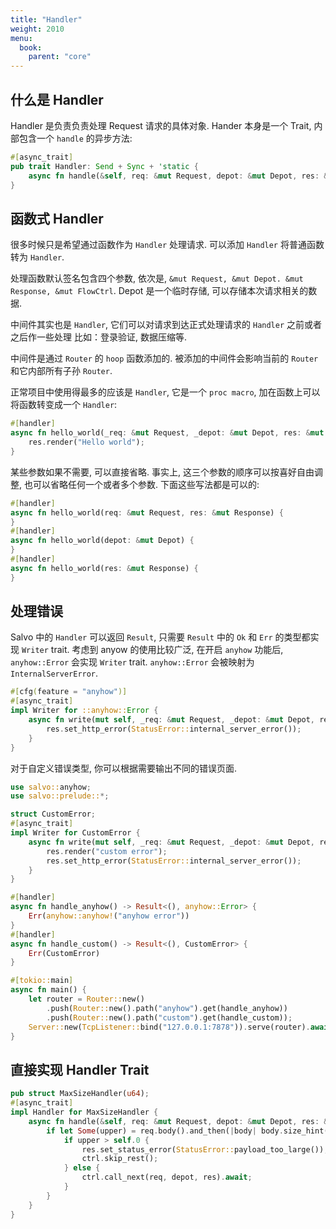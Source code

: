 ```yaml
---
title: "Handler"
weight: 2010
menu:
  book:
    parent: "core"
---
```


## 什么是 Handler

Handler 是负责负责处理 Request 请求的具体对象.  Hander 本身是一个 Trait, 内部包含一个 ```handle``` 的异步方法:

```rust
#[async_trait]
pub trait Handler: Send + Sync + 'static {
    async fn handle(&self, req: &mut Request, depot: &mut Depot, res: &mut Response);
}
```

## 函数式 Handler

很多时候只是希望通过函数作为 ```Handler``` 处理请求. 可以添加 `Handler` 将普通函数转为 ```Handler```.

处理函数默认签名包含四个参数, 依次是, ```&mut Request, &mut Depot. &mut Response, &mut FlowCtrl```. Depot 是一个临时存储, 可以存储本次请求相关的数据. 

中间件其实也是 ```Handler```, 它们可以对请求到达正式处理请求的 ```Handler``` 之前或者之后作一些处理 比如：登录验证, 数据压缩等.

中间件是通过 ```Router``` 的 ```hoop``` 函数添加的. 被添加的中间件会影响当前的 ```Router``` 和它内部所有子孙 ```Router```.

正常项目中使用得最多的应该是 `Handler`, 它是一个 ```proc macro```, 加在函数上可以将函数转变成一个 ```Handler```:

```rust
#[handler]
async fn hello_world(_req: &mut Request, _depot: &mut Depot, res: &mut Response) {
    res.render("Hello world");
}
```

某些参数如果不需要, 可以直接省略. 事实上, 这三个参数的顺序可以按喜好自由调整, 也可以省略任何一个或者多个参数. 下面这些写法都是可以的:

```rust
#[handler]
async fn hello_world(req: &mut Request, res: &mut Response) {
}
#[handler]
async fn hello_world(depot: &mut Depot) {
}
#[handler]
async fn hello_world(res: &mut Response) {
}
```

## 处理错误

Salvo 中的 `Handler` 可以返回 ```Result```, 只需要 ```Result``` 中的 ```Ok``` 和 ```Err``` 的类型都实现 ```Writer``` trait.
考虑到 anyow 的使用比较广泛, 在开启 ```anyhow``` 功能后, ```anyhow::Error``` 会实现 ```Writer``` trait. ```anyhow::Error``` 会被映射为 ```InternalServerError```. 

```rust
#[cfg(feature = "anyhow")]
#[async_trait]
impl Writer for ::anyhow::Error {
    async fn write(mut self, _req: &mut Request, _depot: &mut Depot, res: &mut Response) {
        res.set_http_error(StatusError::internal_server_error());
    }
}
```

对于自定义错误类型, 你可以根据需要输出不同的错误页面.

```rust
use salvo::anyhow;
use salvo::prelude::*;

struct CustomError;
#[async_trait]
impl Writer for CustomError {
    async fn write(mut self, _req: &mut Request, _depot: &mut Depot, res: &mut Response) {
        res.render("custom error");
        res.set_http_error(StatusError::internal_server_error());
    }
}

#[handler]
async fn handle_anyhow() -> Result<(), anyhow::Error> {
    Err(anyhow::anyhow!("anyhow error"))
}
#[handler]
async fn handle_custom() -> Result<(), CustomError> {
    Err(CustomError)
}

#[tokio::main]
async fn main() {
    let router = Router::new()
        .push(Router::new().path("anyhow").get(handle_anyhow))
        .push(Router::new().path("custom").get(handle_custom));
    Server::new(TcpListener::bind("127.0.0.1:7878")).serve(router).await;
}
```

## 直接实现 Handler Trait

```rust
pub struct MaxSizeHandler(u64);
#[async_trait]
impl Handler for MaxSizeHandler {
    async fn handle(&self, req: &mut Request, depot: &mut Depot, res: &mut Response, ctrl: &mut FlowCtrl) {
        if let Some(upper) = req.body().and_then(|body| body.size_hint().upper()) {
            if upper > self.0 {
                res.set_status_error(StatusError::payload_too_large());
                ctrl.skip_rest();
            } else {
                ctrl.call_next(req, depot, res).await;
            }
        }
    }
}
```